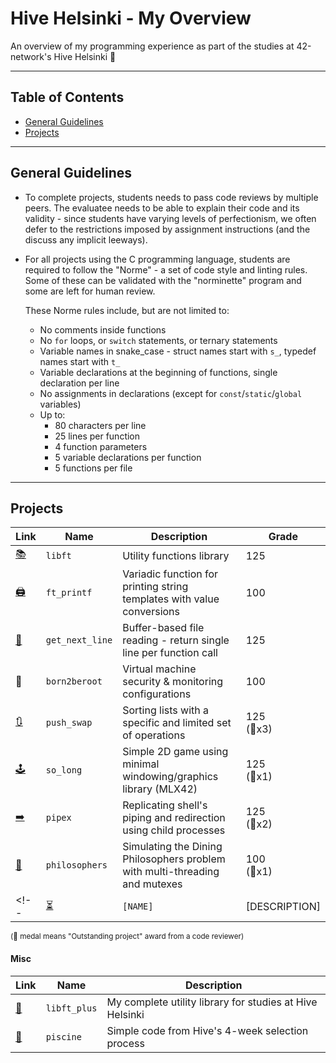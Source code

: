 # Hive Helsinki - My Overview

An overview of my programming experience as part of the studies at 42-network's Hive Helsinki 🐝

---

## Table of Contents

- [General Guidelines](#general-guidelines)
- [Projects](#projects)

---

## General Guidelines

- To complete projects, students needs to pass code reviews by multiple peers. The evaluatee needs to be able to explain their code and its validity - since students have varying levels of perfectionism, we often defer to the restrictions imposed by assignment instructions (and the discuss any implicit leeways).
- For all projects using the C programming language, students are required to follow the "Norme" - a set of code style and linting rules. Some of these can be validated with the "norminette" program and some are left for human review.  

  These Norme rules include, but are not limited to:
  - No comments inside functions
  - No `for` loops, or `switch` statements, or ternary statements
  - Variable names in snake_case - struct names start with `s_`, typedef names start with `t_`
  - Variable declarations at the beginning of functions, single declaration per line
  - No assignments in declarations (except for `const`/`static`/`global` variables)
  - Up to:
    - 80 characters per line
    - 25 lines per function
    - 4 function parameters
    - 5 variable declarations per function
    - 5 functions per file

---

<!-- #### Highlights

| Link                                                 | Name            | Description                                                                 | Grade   |
| ---------------------------------------------------- | --------------- | --------------------------------------------------------------------------- | ------- |
| [🕹️](https://github.com/EvAvKein/hive_so_long)       | `so_long`       | Simple 2D game using minimal windowing/graphics library (MLX42)             | 125     |
| [🧰](https://github.com/EvAvKein/hive_libft_full)    | `libft_full`    | Upgraded combination of `libft`, `ft_printf`, and `get_next_line`           | N/A     | -->

## Projects

| Link                                                 | Name            | Description                                                                 | Grade            |
| ---------------------------------------------------- | --------------- | --------------------------------------------------------------------------- | ---------------- |
| [📚](https://github.com/EvAvKein/hive_libft)         | `libft`         | Utility functions library                                                   | 125              |
| [🖨️](https://github.com/EvAvKein/hive_ft_printf)     | `ft_printf`     | Variadic function for printing string templates with value conversions      | 100              |
| [📏](https://github.com/EvAvKein/hive_get_next_line) | `get_next_line` | Buffer-based file reading - return single line per function call            | 125              |
| 🚫                                                   | `born2beroot`   | Virtual machine security & monitoring configurations                        | 100              |
| [🔃](https://github.com/EvAvKein/hive_push_swap)     | `push_swap`     | Sorting lists with a specific and limited set of operations                 | 125 <br/> (🏅x3) |
| [🕹️](https://github.com/EvAvKein/hive_so_long)       | `so_long`       | Simple 2D game using minimal windowing/graphics library (MLX42)             | 125 <br/> (🏅x1) |
| [➡️](https://github.com/EvAvKein/hive_pipex)         | `pipex`         | Replicating shell's piping and redirection using child processes            | 125 <br/> (🏅x2) |
| [🍝](https://github.com/EvAvKein/hive_philosophers)  | `philosophers`  | Simulating the Dining Philosophers problem with multi-threading and mutexes | 100 <br/> (🏅x1) |
<!-- | [⏳](https://github.com/EvAvKein/hive_[NAME])   | `[NAME]`        | [DESCRIPTION]                                                               | ⏳               | -->
<sub>(🏅 medal means "Outstanding project" award from a code reviewer)</sub>

#### Misc

| Link                                                    | Name         | Description                                              |
| ------------------------------------------------------- | ------------ | -------------------------------------------------------- |
| [🧰](https://github.com/EvAvKein/hive_libft_plus)       | `libft_plus` | My complete utility library for studies at Hive Helsinki |
| [👶](https://github.com/EvAvKein/hive_piscine_july2024) | `piscine`    | Simple code from Hive's 4-week selection process         |

